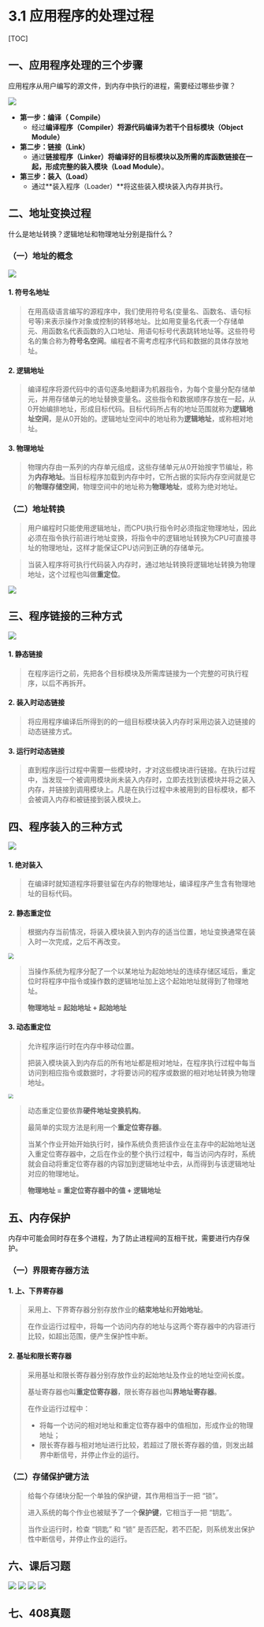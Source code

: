 # 3.1 应用程序的处理过程

[TOC]

## 一、应用程序处理的三个步骤

应用程序从用户编写的源文件，到内存中执行的进程，需要经过哪些步骤？

<img src="3-1-1.jpg"/>

- **第一步：编译（ Compile）**
  - 经过**编译程序（Compiler）**将源代码编译为若干个**目标模块（Object Module）**
- **第二步：链接（Link）**
  - 通过**链接程序（Linker）**将编译好的目标模块以及所需的库函数链接在一起，形成完整的**装入模块（Load Module）**。
- **第三步：装入（Load）**
  - 通过**装入程序（Loader）**将这些装入模块装入内存并执行。



## 二、地址变换过程

什么是地址转换？逻辑地址和物理地址分别是指什么？

### （一）地址的概念

<img src="3-1-2.jpg" />

#### 1. 符号名地址

>  在用高级语言编写的源程序中，我们使用符号名(变量名、函数名、语句标号等)来表示操作对象或控制的转移地址。比如用变量名代表一个存储单元、用函数名代表函数的入口地址、用语句标号代表跳转地址等。这些符号名的集合称为**符号名空间**。编程者不需考虑程序代码和数据的具体存放地址。



#### 2. 逻辑地址

> 编译程序将源代码中的语句逐条地翻译为机器指令，为每个变量分配存储单元，并用存储单元的地址替换变量名。这些指令和数据顺序存放在一起，从0开始编排地址，形成目标代码。目标代码所占有的地址范围就称为**逻辑地址空间**，是从0开始的。逻辑地址空间中的地址称为**逻辑地址**，或称相对地址。



#### 3. 物理地址

> 物理内存由一系列的内存单元组成，这些存储单元从0开始按字节编址，称为**内存地址**。当目标程序加载到内存中时，它所占据的实际内存空间就是它的**物理存储空间**，物理空间中的地址称为**物理地址**，或称为绝对地址。



### （二）地址转换

> 用户编程时只能使用逻辑地址，而CPU执行指令时必须指定物理地址，因此必须在指令执行前进行地址变换，将指令中的逻辑地址转换为CPU可直接寻址的物理地址，这样才能保证CPU访问到正确的存储单元。

> 当装入程序将可执行代码装入内存时，通过地址转换将逻辑地址转换为物理地址，这个过程也叫做**重定位**。



<img src="3-1-3.jpg" />



## 三、程序链接的三种方式

<img src="3-1-1.jpg" />

#### 1. 静态链接

> 在程序运行之前，先把各个目标模块及所需库链接为一个完整的可执行程序，以后不再拆开。



#### 2. 装入时动态链接

> 将应用程序编译后所得到的的一组目标模块装入内存时采用边装入边链接的动态链接方式。



#### 3. 运行时动态链接

> 直到程序运行过程中需要一些模块时，才对这些模块进行链接。在执行过程中，当发现一个被调用模块尚未装入内存时，立即去找到该模块并将之装入内存，并链接到调用模块上。凡是在执行过程中未被用到的目标模块，都不会被调入内存和被链接到装入模块上。





## 四、程序装入的三种方式

<img src="3-1-1.jpg" />

#### 1. 绝对装入

> 在编译时就知道程序将要驻留在内存的物理地址，编译程序产生含有物理地址的目标代码。



#### 2. 静态重定位

> 根据内存当前情况，将装入模块装入到内存的适当位置，地址变换通常在装入时一次完成，之后不再改变。

<img src="3-1-4.jpg" style="zoom:70%;" />

> 当操作系统为程序分配了一个以某地址为起始地址的连续存储区域后，重定位时将程序中指令或操作数的逻辑地址加上这个起始地址就得到了物理地址。
>
> **物理地址 = 起始地址 + 起始地址**



#### 3. 动态重定位

> 允许程序运行时在内存中移动位置。
>
> 把装入模块装入到内存后的所有地址都是相对地址，在程序执行过程中每当访问到相应指令或数据时，才将要访问的程序或数据的相对地址转换为物理地址。

<img src="3-1-5.jpg" style="zoom:60%"/>

> 动态重定位要依靠**硬件地址变换机构**。
>
> 最简单的实现方法是利用一个**重定位寄存器**。
>
> 当某个作业开始开始执行时，操作系统负责把该作业在主存中的起始地址送入重定位寄存器中，之后在作业的整个执行过程中，每当访问内存时，系统就会自动将重定位寄存器的内容加到逻辑地址中去，从而得到与该逻辑地址对应的物理地址。
>
> **物理地址 = 重定位寄存器中的值 + 逻辑地址**





## 五、内存保护

内存中可能会同时存在多个进程，为了防止进程间的互相干扰，需要进行内存保护。



### （一）界限寄存器方法

#### 1. 上、下界寄存器

> 采用上、下界寄存器分别存放作业的**结束地址**和**开始地址**。
>
> 在作业运行过程中，将每一个访问内存的地址与这两个寄存器中的内容进行比较，如超出范围，便产生保护性中断。



#### 2. 基址和限长寄存器

> 采用基址和限长寄存器分别存放作业的起始地址及作业的地址空间长度。
>
> 基址寄存器也叫**重定位寄存器**，限长寄存器也叫**界地址寄存器**。
>
> 在作业运行过程中：
>
> - 将每一个访问的相对地址和重定位寄存器中的值相加，形成作业的物理地址；
> - 限长寄存器与相对地址进行比较，若超过了限长寄存器的值，则发出越界中断信号，并停止作业的运行。



### （二）存储保护键方法

> 给每个存储块分配一个单独的保护键，其作用相当于一把 “锁”。
>
> 进入系统的每个作业也被赋予了一个**保护键**，它相当于一把 “钥匙”。
>
> 当作业运行时，检查 “钥匙” 和 “锁” 是否匹配，若不匹配，则系统发出保护性中断信号，并停止作业的运行。



## 六、课后习题

<img src="3-1-6.jpg" />





<img src="3-1-7.jpg" />





<img src="3-1-8.jpg" />





<img src="3-1-9.jpg" />







## 七、408真题

